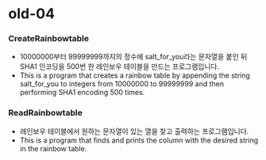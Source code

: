 # old-04
### CreateRainbowtable
- 10000000부터 99999999까지의 정수에 salt_for_you라는 문자열을 붙인 뒤 SHA1 인코딩을 500번 한 레인보우 테이블을 만드는 프로그램입니다.   
- This is a program that creates a rainbow table by appending the string salt_for_you to integers from 10000000 to 99999999 and then performing SHA1 encoding 500 times.   

### ReadRainbowtable
- 레인보우 테이블에서 원하는 문자열이 있는 열을 찾고 출력하는 프로그램입니다.    
- This is a program that finds and prints the column with the desired string in the rainbow table.
